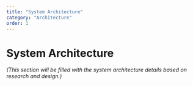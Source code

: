 ```yaml
---
title: "System Architecture"
category: "Architecture"
order: 1
---
```

# System Architecture

*(This section will be filled with the system architecture details based on research and design.)*

